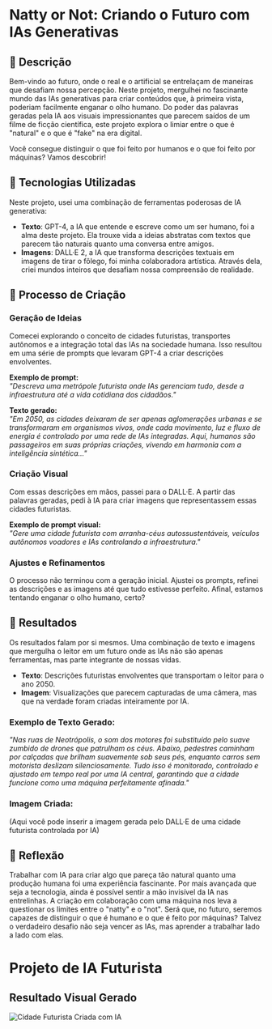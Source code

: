 # Natty or Not: Criando o Futuro com IAs Generativas

## 📒 Descrição
Bem-vindo ao futuro, onde o real e o artificial se entrelaçam de maneiras que desafiam nossa percepção. Neste projeto, mergulhei no fascinante mundo das IAs generativas para criar conteúdos que, à primeira vista, poderiam facilmente enganar o olho humano. Do poder das palavras geradas pela IA aos visuais impressionantes que parecem saídos de um filme de ficção científica, este projeto explora o limiar entre o que é "natural" e o que é "fake" na era digital.

Você consegue distinguir o que foi feito por humanos e o que foi feito por máquinas? Vamos descobrir!

## 🤖 Tecnologias Utilizadas
Neste projeto, usei uma combinação de ferramentas poderosas de IA generativa:

- **Texto**: GPT-4, a IA que entende e escreve como um ser humano, foi a alma deste projeto. Ela trouxe vida a ideias abstratas com textos que parecem tão naturais quanto uma conversa entre amigos.
- **Imagens**: DALL·E 2, a IA que transforma descrições textuais em imagens de tirar o fôlego, foi minha colaboradora artística. Através dela, criei mundos inteiros que desafiam nossa compreensão de realidade.

## 🧐 Processo de Criação
### Geração de Ideias
Comecei explorando o conceito de cidades futuristas, transportes autônomos e a integração total das IAs na sociedade humana. Isso resultou em uma série de prompts que levaram GPT-4 a criar descrições envolventes.

**Exemplo de prompt:**  
*"Descreva uma metrópole futurista onde IAs gerenciam tudo, desde a infraestrutura até a vida cotidiana dos cidadãos."*

**Texto gerado:**  
*"Em 2050, as cidades deixaram de ser apenas aglomerações urbanas e se transformaram em organismos vivos, onde cada movimento, luz e fluxo de energia é controlado por uma rede de IAs integradas. Aqui, humanos são passageiros em suas próprias criações, vivendo em harmonia com a inteligência sintética..."*

### Criação Visual
Com essas descrições em mãos, passei para o DALL·E. A partir das palavras geradas, pedi à IA para criar imagens que representassem essas cidades futuristas.

**Exemplo de prompt visual:**  
*"Gere uma cidade futurista com arranha-céus autossustentáveis, veículos autônomos voadores e IAs controlando a infraestrutura."*

### Ajustes e Refinamentos
O processo não terminou com a geração inicial. Ajustei os prompts, refinei as descrições e as imagens até que tudo estivesse perfeito. Afinal, estamos tentando enganar o olho humano, certo?

## 🚀 Resultados
Os resultados falam por si mesmos. Uma combinação de texto e imagens que mergulha o leitor em um futuro onde as IAs não são apenas ferramentas, mas parte integrante de nossas vidas.

- **Texto**: Descrições futuristas envolventes que transportam o leitor para o ano 2050.
- **Imagem**: Visualizações que parecem capturadas de uma câmera, mas que na verdade foram criadas inteiramente por IA.

### Exemplo de Texto Gerado:
*"Nas ruas de Neotrópolis, o som dos motores foi substituído pelo suave zumbido de drones que patrulham os céus. Abaixo, pedestres caminham por calçadas que brilham suavemente sob seus pés, enquanto carros sem motorista deslizam silenciosamente. Tudo isso é monitorado, controlado e ajustado em tempo real por uma IA central, garantindo que a cidade funcione como uma máquina perfeitamente afinada."*

### Imagem Criada:
(Aqui você pode inserir a imagem gerada pelo DALL·E de uma cidade futurista controlada por IA)

## 💭 Reflexão
Trabalhar com IA para criar algo que pareça tão natural quanto uma produção humana foi uma experiência fascinante. Por mais avançada que seja a tecnologia, ainda é possível sentir a mão invisível da IA nas entrelinhas. A criação em colaboração com uma máquina nos leva a questionar os limites entre o "natty" e o "not". Será que, no futuro, seremos capazes de distinguir o que é humano e o que é feito por máquinas? Talvez o verdadeiro desafio não seja vencer as IAs, mas aprender a trabalhar lado a lado com elas.

# Projeto de IA Futurista

## Resultado Visual Gerado

![Cidade Futurista Criada com IA](https://gamma.app/docs/Neotropolis-A-Cidade-do-Futuro-g3lkz11793poa0w)
